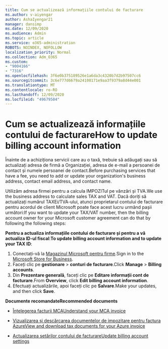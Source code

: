 ```yaml
---
title: Cum se actualizează informațiile contului de facturare
ms.author: v-aiyengar
author: AshaIyengar21
manager: dansimp
ms.date: 12/09/2020
ms.audience: Admin
ms.topic: article
ms.service: o365-administration
ROBOTS: NOINDEX, NOFOLLOW
localization_priority: Normal
ms.collection: Adm_O365
ms.custom:
- "9004166"
- "7316"
ms.openlocfilehash: 3f6e0b375189526e1a6da3c4320b7d2b97507cc6
ms.sourcegitcommit: 3c6e777d6679a24108171e9aa3f9379a8d44e001
ms.translationtype: MT
ms.contentlocale: ro-RO
ms.lasthandoff: 12/09/2020
ms.locfileid: "49679504"
---
```

# <a name="how-to-update-billing-account-information"></a><span data-ttu-id="2e28f-102">Cum se actualizează informațiile contului de facturare</span><span class="sxs-lookup"><span data-stu-id="2e28f-102">How to update billing account information</span></span>

<span data-ttu-id="2e28f-103">Înainte de a achiziționa servicii care au o taxă, trebuie să adăugați sau să actualizați adresa de firmă a Organizației, adresa de e-mail a persoanei de contact și numele persoanei de contact.</span><span class="sxs-lookup"><span data-stu-id="2e28f-103">Before purchasing services that have a fee, you need to add or update your organization's business address, contact email address, and contact name.</span></span>

<span data-ttu-id="2e28f-104">Utilizăm adresa firmei pentru a calcula IMPOZITul pe vânzări și TVA.</span><span class="sxs-lookup"><span data-stu-id="2e28f-104">We use the business address to calculate sales TAX and VAT.</span></span> <span data-ttu-id="2e28f-105">Dacă doriți să actualizați numărul TAXEi/TVA-ului, atunci proprietarul contului de facturare pentru acordul de client Microsoft poate face acest lucru urmând pașii următori:</span><span class="sxs-lookup"><span data-stu-id="2e28f-105">If you want to update your TAX/VAT number, then the billing account owner for your Microsoft customer agreement can do that by following the following steps:</span></span>

<span data-ttu-id="2e28f-106">**Pentru a actualiza informațiile contului de facturare și pentru a vă actualiza ID-ul fiscal**:</span><span class="sxs-lookup"><span data-stu-id="2e28f-106">**To update billing account information and to update your TAX ID**:</span></span>

1. <span data-ttu-id="2e28f-107">Conectați-vă la [Magazinul Microsoft pentru firme](https://businessstore.microsoft.com/).</span><span class="sxs-lookup"><span data-stu-id="2e28f-107">Sign in to the [Microsoft Store for Business](https://businessstore.microsoft.com/).</span></span>
1. <span data-ttu-id="2e28f-108">Faceți clic pe **gestionare**  >  **conturi de facturare**.</span><span class="sxs-lookup"><span data-stu-id="2e28f-108">Click **Manage** > **Billing accounts**.</span></span>
1. <span data-ttu-id="2e28f-109">Din **Prezentare generală**, faceți clic pe **Editare informații cont de facturare**.</span><span class="sxs-lookup"><span data-stu-id="2e28f-109">From **Overview**, click **Edit billing account information**.</span></span>
1. <span data-ttu-id="2e28f-110">Efectuați actualizările, apoi faceți clic pe **Salvare**.</span><span class="sxs-lookup"><span data-stu-id="2e28f-110">Make your updates, and then click **Save**.</span></span> 

<span data-ttu-id="2e28f-111">**Documente recomandate**</span><span class="sxs-lookup"><span data-stu-id="2e28f-111">**Recommended documents**</span></span>

- [<span data-ttu-id="2e28f-112">Înțelegerea facturii MCA</span><span class="sxs-lookup"><span data-stu-id="2e28f-112">Understand your MCA invoice</span></span>](https://docs.microsoft.com/azure/cost-management-billing/understand/mca-understand-your-invoice)

- [<span data-ttu-id="2e28f-113">Vizualizarea și descărcarea documentelor de impozitare pentru factura Azure</span><span class="sxs-lookup"><span data-stu-id="2e28f-113">View and download tax documents for your Azure invoice</span></span>](https://docs.microsoft.com/azure/cost-management-billing/understand/mca-download-tax-document)

- [<span data-ttu-id="2e28f-114">Actualizarea setărilor contului de facturare</span><span class="sxs-lookup"><span data-stu-id="2e28f-114">Update billing account settings</span></span>](https://docs.microsoft.com/microsoft-store/update-microsoft-store-for-business-account-settings)  
